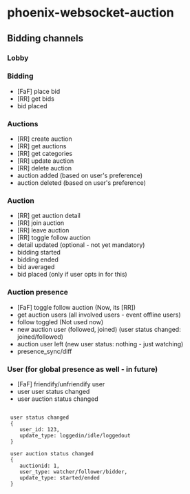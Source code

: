# phoenix-websocket-auction

## Bidding channels

### Lobby
 

### Bidding
 - [FaF] place bid
 - [RR] get bids
 - bid placed

### Auctions
 - [RR] create auction
 - [RR] get auctions
 - [RR] get categories
 - [RR] update auction
 - [RR] delete auction
 - auction added (based on user's preference)
 - auction deleted (based on user's preference)

### Auction
 - [RR] get auction detail
 - [RR] join auction
 - [RR] leave auction
 - [RR] toggle follow auction
 - detail updated (optional - not yet mandatory)
 - bidding started
 - bidding ended
 - bid averaged
 - bid placed (only if user opts in for this)

### Auction presence
 - [FaF] toggle follow auction (Now, its [RR])
 - get auction users (all involved users - event offline users)
 - follow toggled (Not used now)
 - new auction user (followed, joined) (user status changed: joined/followed)
 - auction user left (new user status: nothing - just watching)
 - presence_sync/diff

### User (for global presence as well - in future)
 - [FaF] friendify/unfriendify user
 - user user status changed
 - user auction status changed

```

 user status changed
 {
 	user_id: 123,
 	update_type: loggedin/idle/loggedout
 }

 user auction status changed
 {
 	auctionid: 1,
 	user_type: watcher/follower/bidder,
 	update_type: started/ended
 }

```
